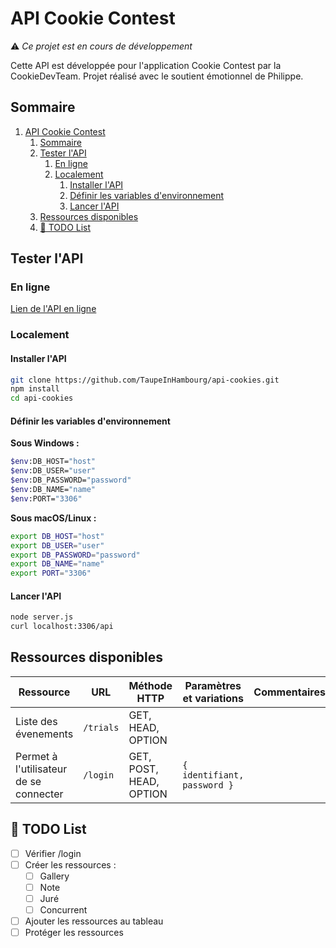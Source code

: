# API Cookie Contest
⚠️ *Ce projet est en cours de développement*

Cette API est développée pour l'application Cookie Contest par la CookieDevTeam. Projet réalisé avec le soutient émotionnel de Philippe.

## Sommaire
1. [API Cookie Contest](#api-cookie-contest)
   1. [Sommaire](#sommaire)
   2. [Tester l'API](#tester-lapi)
      1. [En ligne](#en-ligne)
      2. [Localement](#localement)
         1. [Installer l'API](#installer-lapi)
         2. [Définir les variables d'environnement](#définir-les-variables-denvironnement)
         3. [Lancer l'API](#lancer-lapi)
   3. [Ressources disponibles](#ressources-disponibles)
   4. [📝 TODO List](#-todo-list)


## Tester l'API
### En ligne
[Lien de l'API en ligne](https://api-cookies-5sog.onrender.com/api)
### Localement
#### Installer l'API
~~~bash
git clone https://github.com/TaupeInHambourg/api-cookies.git
npm install
cd api-cookies
~~~
#### Définir les variables d'environnement
**Sous Windows :**
~~~bash
$env:DB_HOST="host"
$env:DB_USER="user"
$env:DB_PASSWORD="password"
$env:DB_NAME="name"
$env:PORT="3306"
~~~
**Sous macOS/Linux :**
~~~bash
export DB_HOST="host"
export DB_USER="user"
export DB_PASSWORD="password"
export DB_NAME="name"
export PORT="3306"
~~~
#### Lancer l'API
~~~bash
node server.js
curl localhost:3306/api
~~~
## Ressources disponibles
| Ressource | URL | Méthode HTTP | Paramètres et variations | Commentaires |
|------------------|----------------------|--------------|---------------------------------|--------------------------------|
| Liste des évenements | `/trials` | GET, HEAD, OPTION | | |
| Permet à l'utilisateur de se connecter | `/login` | GET, POST, HEAD, OPTION | `{ identifiant, password }` | |
## 📝 TODO List
- [ ] Vérifier /login
- [ ] Créer les ressources :
  - [ ] Gallery
  - [ ] Note
  - [ ] Juré
  - [ ] Concurrent
- [ ] Ajouter les ressources au tableau
- [ ] Protéger les ressources